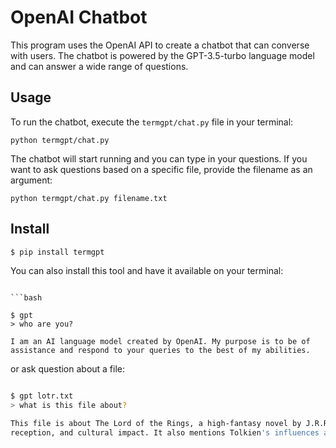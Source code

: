 # OpenAI Chatbot

This program uses the OpenAI API to create a chatbot that can converse with users. The chatbot is powered by the GPT-3.5-turbo language model and can answer a wide range of questions.

## Usage

To run the chatbot, execute the `termgpt/chat.py` file in your terminal:

```
python termgpt/chat.py
```

The chatbot will start running and you can type in your questions. If you want to ask questions based on a specific file, provide the filename as an argument:

```
python termgpt/chat.py filename.txt
```


## Install
```bash
$ pip install termgpt
```
You can also install this tool and have it available on your terminal:
```

```bash

$ gpt 
> who are you?

I am an AI language model created by OpenAI. My purpose is to be of assistance and respond to your queries to the best of my abilities.
```

or ask question about a file:

```bash

$ gpt lotr.txt
> what is this file about?

This file is about The Lord of the Rings, a high-fantasy novel by J.R.R. Tolkien. It describes the plot, characters, and setting of the book, as well as its publication history, critical 
reception, and cultural impact. It also mentions Tolkien's influences and the numerous adaptations and derivative works that the novel has inspired.
```
